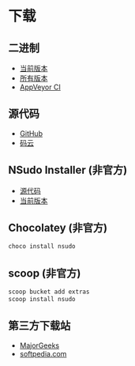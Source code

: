 ﻿# 下载

## 二进制

- [当前版本](https://github.com/M2Team/NSudo/releases/latest)
- [所有版本](https://github.com/M2Team/NSudo/releases)
- [AppVeyor CI](https://ci.appveyor.com/project/MouriNaruto/nsudo)

## 源代码

- [GitHub](https://github.com/M2Team/NSudo)
- [码云](https://gitee.com/M2-Team/NSudo)

## NSudo Installer (非官方)

- [源代码](https://github.com/Thdub/NSudo_Installer)
- [当前版本](https://github.com/Thdub/NSudo_Installer/releases/latest)

## Chocolatey (非官方)

```powershell
choco install nsudo
```

## scoop (非官方)

```powershell
scoop bucket add extras
scoop install nsudo
```

## 第三方下载站

- [MajorGeeks](https://www.majorgeeks.com/files/details/nsudo.html)
- [softpedia.com](https://www.softpedia.com/get/Tweak/System-Tweak/NSudo.shtml)
